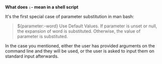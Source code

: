 **What does `:-` mean in a shell script**

It's the first special case of parameter substitution in man bash:

> ${parameter:-word}
Use Default Values. If parameter is unset or null, the expansion of word is substituted. Otherwise, the value of parameter is substituted.

In the case you mentioned, either the user has provided arguments on the command line and they will be used, or the user is asked to input them on standard input afterwards.
